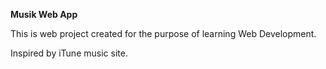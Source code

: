 <b>Musik Web App</b>

This is web project created for the purpose of learning Web Development.

Inspired by iTune music site.